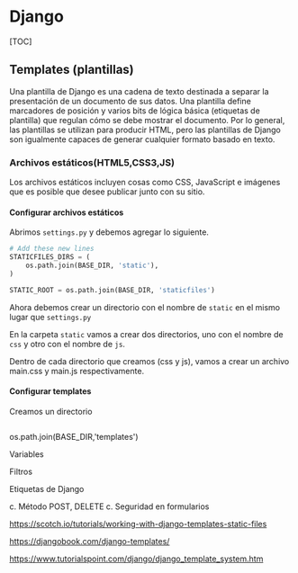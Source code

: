 # Django

[TOC]

## Templates (plantillas)

Una plantilla de Django es una cadena de texto destinada a separar la presentación de un documento de sus datos. Una plantilla define marcadores de posición y varios bits de lógica básica (etiquetas de plantilla) que regulan cómo se debe mostrar el documento. Por lo general, las plantillas se utilizan para producir HTML, pero las plantillas de Django son igualmente capaces de generar cualquier formato basado en texto.

### Archivos estáticos(HTML5,CSS3,JS) 

Los archivos estáticos incluyen cosas como CSS, JavaScript e imágenes que es posible que desee publicar junto con su sitio.

#### Configurar archivos estáticos

Abrimos `settings.py` y debemos agregar lo siguiente.

```python
# Add these new lines
STATICFILES_DIRS = (
    os.path.join(BASE_DIR, 'static'),
)

STATIC_ROOT = os.path.join(BASE_DIR, 'staticfiles')
```

Ahora debemos crear un directorio con el nombre de `static` en el mismo lugar que `settings.py`

En la carpeta `static` vamos a crear dos directorios, uno con el nombre de `css` y otro con el nombre de `js`.

Dentro de cada directorio que creamos (css y js), vamos a crear un archivo main.css y main.js respectivamente.

#### Configurar templates

Creamos un directorio 

```python

```



os.path.join(BASE_DIR,'templates')

Variables

Filtros

Etiquetas de Django 

c. Método POST, DELETE 
c. Seguridad en formularios 

https://scotch.io/tutorials/working-with-django-templates-static-files

https://djangobook.com/django-templates/

https://www.tutorialspoint.com/django/django_template_system.htm